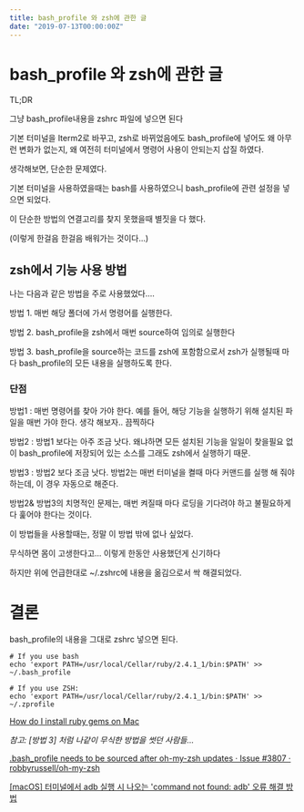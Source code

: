 ```yaml
---
title: bash_profile 와 zsh에 관한 글
date: "2019-07-13T00:00:00Z"
---
```


# bash_profile 와 zsh에 관한 글

TL;DR

그냥 bash_profile내용을 zshrc 파일에 넣으면 된다

기본 터미널을 Iterm2로 바꾸고, zsh로 바뀌었음에도 bash_profile에 넣어도 왜 아무런 변화가 없는지, 왜 여전히 터미널에서 명령어 사용이 안되는지 삽질 하였다.

생각해보면, 단순한 문제였다.

기본 터미널을 사용하였을때는 bash를 사용하였으니 bash_profile에 관련 설정을 넣으면 되었다.

이 단순한 방법의 연결고리를 찾지 못했을때 별짓을 다 했다.

(이렇게 한걸음 한걸음 배워가는 것이다...)

## zsh에서 기능 사용 방법

나는 다음과 같은 방법을 주로 사용했었다....

방법 1. 매번 해당 폴더에 가서 명령어를 실행한다.

방법 2. bash_profile을 zsh에서 매번 source하여 임의로 실행한다

방법 3. bash_profile을 source하는 코드를 zsh에 포함함으로서 zsh가 실행될때 마다 bash_profile의 모든 내용을 실행하도록 한다.

### 단점

방법1 : 매번 명령어를 찾아 가야 한다. 예를 들어, 해당 기능을 실행하기 위해 설치된 파일을 매번 가야 한다. 생각 해보자.. 끔찍하다

방법2 : 방법1 보다는 아주 조금 낫다. 왜냐하면 모든 설치된 기능을 일일이 찾을필요 없이 bash_profile에 저장되어 있는 소스를 그래도 zsh에서 실행하기 때문.

방법3 : 방법2 보다 조금 낫다. 방법2는 매번 터미널을 켤때 마다 커맨드를 실행 해 줘야 하는데, 이 경우 자동으로 해준다.

방법2& 방법3의 치명적인 문제는, 매번 켜질때 마다 로딩을 기다려야 하고 불필요하게 다 훑어야 한다는 것이다.

이 방법들을 사용할때는, 정말 이 방법 밖에 없나 싶었다.

무식하면 몸이 고생한다고... 이렇게 한동안 사용했던게 신기하다

하지만 위에 언급한대로 ~/.zshrc에 내용을 옮김으로서 싹 해결되었다.

# 결론

bash_profile의 내용을 그대로 zshrc 넣으면 된다.

    # If you use bash
    echo 'export PATH=/usr/local/Cellar/ruby/2.4.1_1/bin:$PATH' >> ~/.bash_profile

    # If you use ZSH:
    echo 'export PATH=/usr/local/Cellar/ruby/2.4.1_1/bin:$PATH' >> ~/.zprofile

[How do I install ruby gems on Mac](https://stackoverflow.com/a/43293653/5755608)

_참고: [방법 3] 처럼 나같이 무식한 방법을 썻던 사람들..._

[.bash_profile needs to be sourced after oh-my-zsh updates · Issue #3807 · robbyrussell/oh-my-zsh](https://github.com/robbyrussell/oh-my-zsh/issues/3807#issuecomment-187930190)

[[macOS] 터미널에서 adb 실행 시 나오는 'command not found: adb' 오류 해결 방법](https://seonift.github.io/2018/02/05/macOS-%ED%84%B0%EB%AF%B8%EB%84%90%EC%97%90%EC%84%9C-adb-%EC%8B%A4%ED%96%89-%EC%8B%9C-%EB%82%98%EC%98%A4%EB%8A%94-command-not-found-adb-%EC%98%A4%EB%A5%98-%ED%95%B4%EA%B2%B0-%EB%B0%A9%EB%B2%95/)
